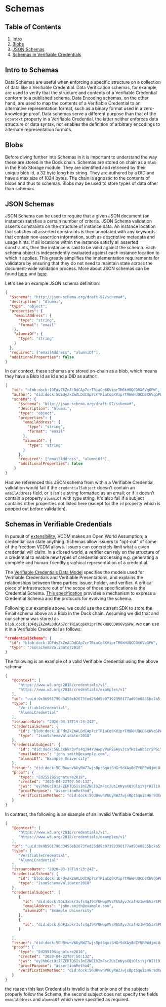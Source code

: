 # Schemas

## Table of Contents
1. [Intro](#intro-to-schemas)
1. [Blobs](#blobs)
1. [JSON Schemas](#json-schemas)
1. [Schemas in Verifiable Credentials](#schemas-in-verifiable-credentials)

## Intro to Schemas
Data Schemas are useful when enforcing a specific structure on a collection of data like a Verifiable Credential.
Data Verification schemas, for example, are used to verify that the structure and contents of a Verifiable Credential
conform to a published schema. Data Encoding schemas, on the other hand, are used to map the contents of a Verifiable
Credential to an alternative representation format, such as a binary format used in a zero-knowledge proof.
Data schemas serve a different purpose than that of the `@context` property in a Verifiable Credential, the latter
neither enforces data structure or data syntax, nor enables the definition of arbitrary encodings to alternate
representation formats.

## Blobs
Before diving further into Schemas in it is important to understand the way these are stored in the Dock chain.
Schemas are stored on chain as a `Blob` in the Blob Storage module. They are identified and retrieved by their unique
blob id, a 32 byte long hex string. They are authored by a DID and have a max size of 1024 bytes.
The chain is agnostic to the contents of blobs and thus to schemas. Blobs may be used to store types of data other than
schemas.

## JSON Schemas
JSON Schema can be used to require that a given JSON document (an instance) satisfies a certain number of criteria.
JSON Schema validation asserts constraints on the structure of instance data. An instance location that satisfies all
asserted constraints is then annotated with any keywords that contain non-assertion information, such as descriptive
metadata and usage hints. If all locations within the instance satisfy all asserted constraints, then the instance is
said to be valid against the schema.
Each schema object is independently evaluated against each instance location to which it applies.
This greatly simplifies the implementation requirements for validators by ensuring that they do not need to maintain
state across the document-wide validation process.
More about JSON schemas can be found [here](http://json-schema.org/draft/2019-09/json-schema-validation.html) and
[here](https://json-schema.org/understanding-json-schema/index.html).

Let's see an example JSON schema definition:
```json
{
  "$schema": "http://json-schema.org/draft-07/schema#",
  "description": "Alumni",
  "type": "object",
  "properties": {
    "emailAddress": {
      "type": "string",
      "format": "email"
    },
    "alumniOf": {
      "type": "string"
    }
  },
  "required": ["emailAddress", "alumniOf"],
  "additionalProperties": false
}
```

In our context, these schemas are stored on-chain as a blob, which means they have a Blob Id as id and a DID as author:
```json
{
   "id": "blob:dock:1DFdyZkZnALDdCAp7crTRiaCq6KViprTM6kHUQCD8X6VqGPW",
   "author": "did:dock:5CEdyZkZnALDdCAp7crTRiaCq6KViprTM6kHUQCD8X6VqGPW",
   "schema": {
      "$schema": "http://json-schema.org/draft-07/schema#",
      "description": "Alumni",
      "type": "object",
      "properties": {
        "emailAddress": {
          "type": "string",
          "format": "email"
        },
        "alumniOf": {
          "type": "string"
        }
      },
      "required": ["emailAddress", "alumniOf"],
      "additionalProperties": false
    }
}
```
Had we referenced this JSON schema from within a Verifiable Credential, validation would fail if the `credentialSubject`
doesn't contain an `emailAddress` field, or it isn't a string formatted as an email; or if it doesn't contain a
property `alumniOf` with type string. It'd also fail if a subject contains other properties not listed here (except for
the `id` property which is popped out before validation).


## Schemas in Verifiable Credentials
In pursuit of [extensibility](https://w3c.github.io/vc-data-model/#extensibility), VCDM makes an Open World Assumption;
a credential can state anything. Schemas allow issuers to "opt-out" of some of the freedom VCDM allows. Issuers can
concretely limit what a given credential will claim. In a closed world, a verifier can rely on the structure of a
credential to enable new types of credential processing e.g. generating a complete and human-friendly graphical
representation of a credential.

The [Verifiable Credentials Data Model](https://www.w3.org/TR/vc-data-model/) specifies the models used for Verifiable
Credentials and Verifiable Presentations, and explains the relationships between three parties: issuer, holder, and
verifier. A critical piece of infrastructure out of the scope of those specifications is the Credential Schema.
[This specification](https://w3c-ccg.github.io/vc-json-schemas/) provides a mechanism to express a Credential Schema
and the protocols for evolving the schema.

Following our example above, we could use the current SDK to store the Email schema above as a Blob in the Dock chain.
Assuming we did that and our schema was stored as `blob:dock:1DFdyZkZnALDdCAp7crTRiaCq6KViprTM6kHUQCD8X6VqGPW`, we
can use it in a Verifiable Credential as follows:
```json
"credentialSchema": {
  "id": "blob:dock:1DFdyZkZnALDdCAp7crTRiaCq6KViprTM6kHUQCD8X6VqGPW",
  "type": "JsonSchemaValidator2018"
}
```
The following is an example of a valid Verifiable Credential using the above schema:
```json
{
   "@context": [
      "https://www.w3.org/2018/credentials/v1",
      "https://www.w3.org/2018/credentials/examples/v1"
   ],
   "id": "uuid:0x9b561796d3450eb2673fed26dd9c07192390177ad93e0835bc7a5fbb705d52bc",
   "type": [
      "VerifiableCredential",
      "AlumniCredential"
   ],
   "issuanceDate": "2020-03-18T19:23:24Z",
   "credentialSchema": {
      "id": "blob:dock:1DFdyZkZnALDdCAp7crTRiaCq6KViprTM6kHUQCD8X6VqGPW",
      "type": "JsonSchemaValidator2018"
   },
   "credentialSubject": {
      "id": "did:dock:5GL3xbkr3vfs4qJ94YUHwpVVsPSSAyvJcafHz1wNb5zrSPGi",
      "emailAddress": "john.smith@example.com",
      "alumniOf": "Example University"
   },
   "issuer": "did:dock:5GUBvwnV6UyRWZ7wjsBptSquiSHGr9dXAy8dZYUR9WdjmLUr",
   "proof": {
      "type": "Ed25519Signature2018",
      "created": "2020-04-22T07:50:13Z",
      "jws": "eyJhbGciOiJFZERTQSIsImI2NCI6ZmFsc2UsImNyaXQiOlsiYjY0Il19..GBqyaiTMhVt4R5P2bMGcLNJPWEUq7WmGHG7Wc6mKBo9k3vSo7v7sRKwqS8-m0og_ANKcb5m-_YdXC2KMnZwLBg",
      "proofPurpose": "assertionMethod",
      "verificationMethod": "did:dock:5GUBvwnV6UyRWZ7wjsBptSquiSHGr9dXAy8dZYUR9WdjmLUr#keys-1"
   }
}
```
In contrast, the following is an example of an invalid Verifiable Credential:
```json
{
   "@context": [
      "https://www.w3.org/2018/credentials/v1",
      "https://www.w3.org/2018/credentials/examples/v1"
   ],
   "id": "uuid:0x9b561796d3450eb2673fed26dd9c07192390177ad93e0835bc7a5fbb705d52bc",
   "type": [
      "VerifiableCredential",
      "AlumniCredential"
   ],
   "issuanceDate": "2020-03-18T19:23:24Z",
   "credentialSchema": {
      "id": "blob:dock:1DFdyZkZnALDdCAp7crTRiaCq6KViprTM6kHUQCD8X6VqGPW",
      "type": "JsonSchemaValidator2018"
   },
   "credentialSubject": [
      {
        "id": "did:dock:5GL3xbkr3vfs4qJ94YUHwpVVsPSSAyvJcafHz1wNb5zrSPGi",
        "emailAddress": "john.smith@example.com",
        "alumniOf": "Example University"
      },
      {
        "id": "did:dock:6DF3xbkr3vfs4qJ94YUHwpVVsPSSAyvJcafHz1wNb5zrSPGi",
      }

   ],
   "issuer": "did:dock:5GUBvwnV6UyRWZ7wjsBptSquiSHGr9dXAy8dZYUR9WdjmLUr",
   "proof": {
      "type": "Ed25519Signature2018",
      "created": "2020-04-22T07:50:13Z",
      "jws": "eyJhbGciOiJFZERTQSIsImI2NCI6ZmFsc2UsImNyaXQiOlsiYjY0Il19..GBqyaiTMhVt4R5P2bMGcLNJPWEUq7WmGHG7Wc6mKBo9k3vSo7v7sRKwqS8-m0og_ANKcb5m-_YdXC2KMnZwLBg",
      "proofPurpose": "assertionMethod",
      "verificationMethod": "did:dock:5GUBvwnV6UyRWZ7wjsBptSquiSHGr9dXAy8dZYUR9WdjmLUr#keys-1"
   }
}
```
the reason this last Credential is invalid is that only one of the subjects properly follow the Schema, the second
subject does not specify the fields `emailAddress` and `alumniOf` which were specified as required.

